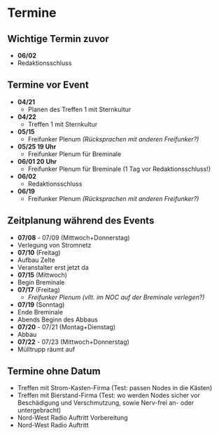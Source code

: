 # Termine

## Wichtige Termin zuvor
* **06/02**
 * Redaktionsschluss

## Termine vor Event
* **04/21**
  * Planen des Treffen 1 mit Sternkultur
* **04/22**
  * Treffen 1 mit Sternkultur
* **05/15**
  * Freifunker Plenum *(Rücksprachen mit anderen Freifunker?)*
* **05/25 19 Uhr**
  * Freifunker Plenum für Breminale
* **06/01 20 Uhr**
  * Freifunker Plenum für Breminale (1 Tag vor Redaktionsschluss!)
* **06/02**
  * Redaktionsschluss
* **06/19**
  * Freifunker Plenum *(Rücksprachen mit anderen Freifunker?)*

## Zeitplanung während des Events
* **07/08** - 07/09 (Mittwoch+Donnerstag)
 * Verlegung von Stromnetz
* **07/10** (Freitag)
 * Aufbau Zelte
 * Veranstalter erst jetzt da
* **07/15** (Mittwoch)
 * Begin Breminale
* **07/17** (Freitag)
  * *Freifunker Plenum (vllt. im NOC auf der Breminale verlegen?)*
* **07/19** (Sonntag)
 * Ende Breminale
 * Abends Beginn des Abbaus
* **07/20** - 07/21 (Montag+Dienstag)
 * Abbau
* **07/22** - 07/23 (Mittwoch+Donnerstag)
 * Mülltrupp räumt auf

## Termine ohne Datum
* Treffen mit Strom-Kasten-Firma (Test: passen Nodes in die Kästen)
* Treffen mit Bierstand-Firma (Test: wo werden Nodes sicher vor Beschädigung und Verschmutzung, sowie Nerv-frei an- oder untergebracht)
* Nord-West Radio Auftritt Vorbereitung
* Nord-West Radio Auftritt